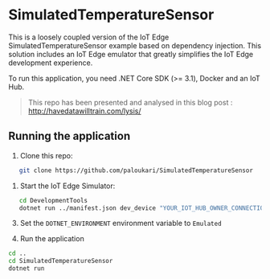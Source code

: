 # SimulatedTemperatureSensor

This is a loosely coupled version of the IoT Edge SimulatedTemperatureSensor example based on dependency injection. This solution includes an IoT Edge emulator that greatly simplifies the IoT Edge development experience.

To run this application, you need .NET Core SDK (>= 3.1), Docker and an IoT Hub.

> This repo has been presented and analysed in this blog post : http://havedatawilltrain.com/lysis/
## Running the application

1. Clone this repo:

``` bash
   git clone https://github.com/paloukari/SimulatedTemperatureSensor
```

1. Start the IoT Edge Simulator:

``` bash
   cd DevelopmentTools
   dotnet run ../manifest.json dev_device "YOUR_IOT_HUB_OWNER_CONNECTION_STRING"
```

3. Set the `DOTNET_ENVIRONMENT` environment variable to `Emulated`

4. Run the application

``` bash
cd ..
cd SimulatedTemperatureSensor
dotnet run
``` 
